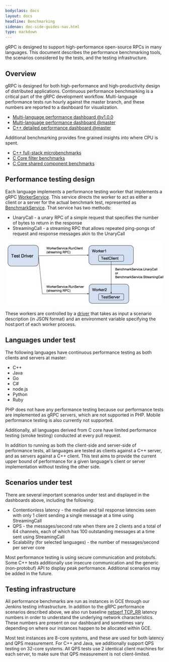 ```yaml
---
bodyclass: docs
layout: docs
headline: Benchmarking
sidenav: doc-side-guides-nav.html
type: markdown
---
```

<p class="lead">gRPC is designed to support high-performance
open-source RPCs in many languages. This document describes the
performance benchmarking tools, the scenarios considered by the tests,
and the testing infrastructure.</p>

<div id="toc"></div>

<a name="Overview"></a>

## Overview

gRPC is designed for both high-performance and high-productivity
design of distributed applications. Continuous performance
benchmarking is a critical part of the gRPC development
workflow. Multi-language performance tests run hourly against
the master branch, and these numbers are reported to a dashboard for
visualization.

  * [Multi-language performance dashboard @v1.0.0](https://performance-dot-grpc-testing.appspot.com/explore?dashboard=5712453606309888)
  * [Multi-language performance dashboard @master](https://performance-dot-grpc-testing.appspot.com/explore?dashboard=5652536396611584)
  * [C++ detailed performance dashboard @master](https://performance-dot-grpc-testing.appspot.com/explore?dashboard=5632763172487168)

Additional benchmarking provides fine grained insights into where
CPU is spent.

  * [C++ full-stack microbenchmarks](https://performance-dot-grpc-testing.appspot.com/explore?dashboard=5684961520648192)
  * [C Core filter benchmarks](https://performance-dot-grpc-testing.appspot.com/explore?dashboard=5740240702537728)
  * [C Core shared component benchmarks](https://performance-dot-grpc-testing.appspot.com/explore?dashboard=5641826627223552&container=789696829&widget=512792852)

## Performance testing design

Each language implements a performance testing worker that implements
a gRPC
[WorkerService](https://github.com/grpc/grpc/blob/master/src/proto/grpc/testing/services.proto). This
service directs the worker to act as either a client or a server for
the actual benchmark test, represented as
[BenchmarkService](https://github.com/grpc/grpc/blob/master/src/proto/grpc/testing/services.proto). That
service has two methods:

  * UnaryCall - a unary RPC of a simple request that specifies the number of bytes to return in the response
  * StreamingCall - a streaming RPC that allows repeated ping-pongs of request and response messages akin to the UnaryCall

![gRPC performance testing worker diagram](testing_framework.png)

These workers are controlled by a
[driver](https://github.com/grpc/grpc/blob/master/test/cpp/qps/qps_json_driver.cc)
that takes as input a scenario description (in JSON format) and an
environment variable specifying the host:port of each worker process.


<a name="Languages under test"></a>

## Languages under test

The following languages have continuous performance testing as both
clients and servers at master:

  * C++
  * Java
  * Go
  * C#
  * node.js
  * Python
  * Ruby

PHP does not have any performance testing because our performance
tests are implemented as gRPC servers, which are not supported in
PHP. Mobile performance testing is also currently not supported.

Additionally, all languages derived from C core have limited
performance testing (smoke testing) conducted at every pull request.

In addition to running as both the client-side and server-side of
performance tests, all languages are tested as clients against a C++
server, and as servers against a C++ client. This test aims to provide
the current upper bound of performance for a given language's client or
server implementation without testing the other side.

<a name="Scenarios under test"></a>

## Scenarios under test

There are several important scenarios under test and displayed in the dashboards
above, including the following:

   * Contentionless latency - the median and tail response latencies seen with only 1 client sending a single message at a time using StreamingCall
   * QPS - the messages/second rate when there are 2 clients and a total of 64 channels, each of which has 100 outstanding messages at a time sent using StreamingCall
   * Scalability (for selected languages) - the number of messages/second per server core

Most performance testing is using secure communication and
protobufs. Some C++ tests additionally use insecure communication and
the generic (non-protobuf) API to display peak performance. Additional
scenarios may be added in the future.

<a name="Testing infrastructure"></a>

## Testing infrastructure

All performance benchmarks are run as instances in GCE through our
Jenkins testing infrastructure. In addition to the gRPC performance
scenarios described above, we also run baseline [netperf
TCP_RR](http://www.netperf.org) latency numbers in order to understand
the underlying network characteristics. These numbers are present on
our dashboard and sometimes vary depending on where our instances
happen to be allocated within GCE.

Most test instances are 8-core systems, and these are used for both
latency and QPS measurement. For C++ and Java, we additionally support
QPS testing on 32-core systems. All QPS tests use 2 identical client machines
for each server, to make sure that QPS measurement is not client-limited.


